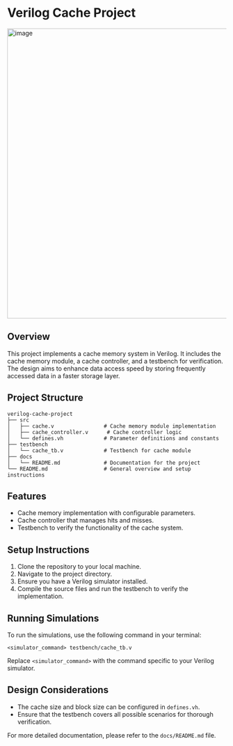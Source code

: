 # Verilog Cache Project

<img width="895" height="665" alt="image" src="https://github.com/user-attachments/assets/d7b5b8a2-f92e-4867-854f-ca71cf72f92b" />


## Overview
This project implements a cache memory system in Verilog. It includes the cache memory module, a cache controller, and a testbench for verification. The design aims to enhance data access speed by storing frequently accessed data in a faster storage layer.

## Project Structure
```
verilog-cache-project
├── src
│   ├── cache.v                # Cache memory module implementation
│   ├── cache_controller.v      # Cache controller logic
│   └── defines.vh             # Parameter definitions and constants
├── testbench
│   └── cache_tb.v             # Testbench for cache module
├── docs
│   └── README.md              # Documentation for the project
└── README.md                  # General overview and setup instructions
```

## Features
- Cache memory implementation with configurable parameters.
- Cache controller that manages hits and misses.
- Testbench to verify the functionality of the cache system.

## Setup Instructions
1. Clone the repository to your local machine.
2. Navigate to the project directory.
3. Ensure you have a Verilog simulator installed.
4. Compile the source files and run the testbench to verify the implementation.

## Running Simulations
To run the simulations, use the following command in your terminal:
```
<simulator_command> testbench/cache_tb.v
```
Replace `<simulator_command>` with the command specific to your Verilog simulator.

## Design Considerations
- The cache size and block size can be configured in `defines.vh`.
- Ensure that the testbench covers all possible scenarios for thorough verification.

For more detailed documentation, please refer to the `docs/README.md` file.
